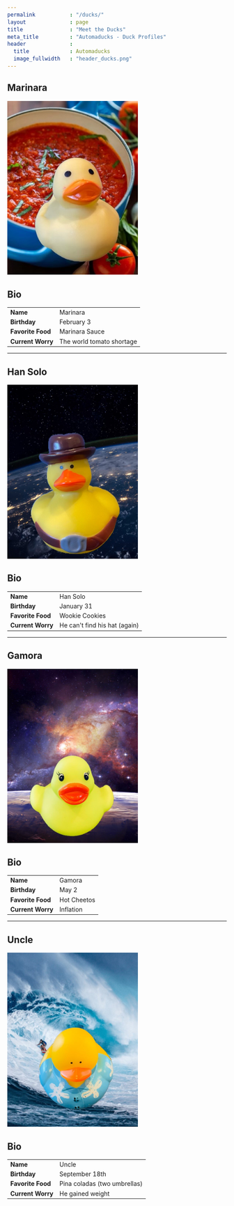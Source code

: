 ```yaml
---
permalink           : "/ducks/"
layout              : page
title               : "Meet the Ducks"
meta_title          : "Automaducks - Duck Profiles"
header              :
  title             : Automaducks
  image_fullwidth   : "header_ducks.png"
---
```

## Marinara

<img src="../images/ducks/marinara.jpg" alt="Portrait" width="300"/>

## Bio
|                   |                           |
|-------------------|---------------------------|
| **Name**          | Marinara                  |
| **Birthday**      | February 3                |
| **Favorite Food** | Marinara Sauce            |
| **Current Worry** | The world tomato shortage |

---

## Han Solo

<img src="../images/ducks/han_solo.jpg" alt="Portrait" width="300"/>

## Bio

|                   |                               |
|-------------------|-------------------------------|
| **Name**          | Han Solo                      |
| **Birthday**      | January 31                    |
| **Favorite Food** | Wookie Cookies                |
| **Current Worry** | He can't find his hat (again) |

---

## Gamora

<img src="../images/ducks/gamora.jpg" alt="Portrait" width="300"/>

## Bio
|                   |             |
|-------------------|-------------|
| **Name**          | Gamora      |
| **Birthday**      | May 2       |
| **Favorite Food** | Hot Cheetos |
| **Current Worry** | Inflation   |

---

## Uncle

<img src="../images/ducks/uncle.jpg" alt="Portrait" width="300"/>

## Bio

|                   |                              |
|-------------------|------------------------------|
| **Name**          | Uncle                        |
| **Birthday**      | September 18th               |
| **Favorite Food** | Pina coladas (two umbrellas) |
| **Current Worry** | He gained weight             |

